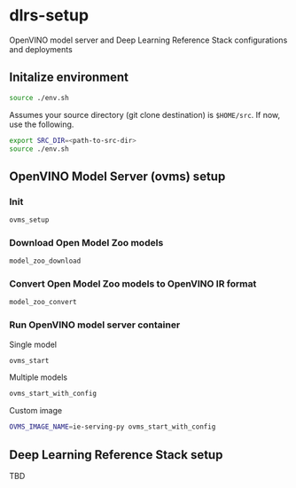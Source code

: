 # dlrs-setup

OpenVINO model server and Deep Learning Reference Stack configurations and deployments

## Initalize environment

```bash
source ./env.sh
```

Assumes your source directory (git clone destination) is `$HOME/src`. If now, use the following.

```bash
export SRC_DIR=<path-to-src-dir>
source ./env.sh
```

## OpenVINO Model Server (ovms) setup

### Init

```bash
ovms_setup
```

### Download Open Model Zoo models

```bash
model_zoo_download
```

### Convert Open Model Zoo models to OpenVINO IR format


```bash
model_zoo_convert
```

### Run OpenVINO model server container

Single model

```bash
ovms_start
```

Multiple models

```bash
ovms_start_with_config
```

Custom image

```bash
OVMS_IMAGE_NAME=ie-serving-py ovms_start_with_config
```

## Deep Learning Reference Stack setup

TBD